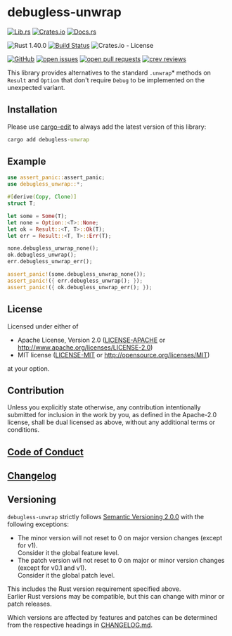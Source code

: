 # debugless-unwrap

[![Lib.rs](https://img.shields.io/badge/Lib.rs-*-84f)](https://lib.rs/crates/debugless-unwrap)
[![Crates.io](https://img.shields.io/crates/v/debugless-unwrap)](https://crates.io/crates/debugless-unwrap)
[![Docs.rs](https://docs.rs/debugless-unwrap/badge.svg)](https://docs.rs/crates/debugless-unwrap)

![Rust 1.40.0](https://img.shields.io/static/v1?logo=Rust&label=&message=1.40.0&color=grey)
[![Build Status](https://travis-ci.com/Tamschi/debugless-unwrap.svg?branch=develop)](https://travis-ci.com/Tamschi/debugless-unwrap/branches)
![Crates.io - License](https://img.shields.io/crates/l/debugless-unwrap/0.0.3)

[![GitHub](https://img.shields.io/static/v1?logo=GitHub&label=&message=%20&color=grey)](https://github.com/Tamschi/debugless-unwrap)
[![open issues](https://img.shields.io/github/issues-raw/Tamschi/debugless-unwrap)](https://github.com/Tamschi/debugless-unwrap/issues)
[![open pull requests](https://img.shields.io/github/issues-pr-raw/Tamschi/debugless-unwrap)](https://github.com/Tamschi/debugless-unwrap/pulls)
[![crev reviews](https://web.crev.dev/rust-reviews/badge/crev_count/debugless-unwrap.svg)](https://web.crev.dev/rust-reviews/crate/debugless-unwrap/)

This library provides alternatives to the standard `.unwrap`* methods on `Result` and `Option` that don't require `Debug` to be implemented on the unexpected variant.

## Installation

Please use [cargo-edit](https://crates.io/crates/cargo-edit) to always add the latest version of this library:

```cmd
cargo add debugless-unwrap
```

## Example

```rust
use assert_panic::assert_panic;
use debugless_unwrap::*;

#[derive(Copy, Clone)]
struct T;

let some = Some(T);
let none = Option::<T>::None;
let ok = Result::<T, T>::Ok(T);
let err = Result::<T, T>::Err(T);

none.debugless_unwrap_none();
ok.debugless_unwrap();
err.debugless_unwrap_err();

assert_panic!(some.debugless_unwrap_none());
assert_panic!({ err.debugless_unwrap(); });
assert_panic!({ ok.debugless_unwrap_err(); });
```

## License

Licensed under either of

* Apache License, Version 2.0
   ([LICENSE-APACHE](LICENSE-APACHE) or <http://www.apache.org/licenses/LICENSE-2.0>)
* MIT license
   ([LICENSE-MIT](LICENSE-MIT) or <http://opensource.org/licenses/MIT>)

at your option.

## Contribution

Unless you explicitly state otherwise, any contribution intentionally submitted
for inclusion in the work by you, as defined in the Apache-2.0 license, shall be
dual licensed as above, without any additional terms or conditions.

## [Code of Conduct](CODE_OF_CONDUCT.md)

## [Changelog](CHANGELOG.md)

## Versioning

`debugless-unwrap` strictly follows [Semantic Versioning 2.0.0](https://semver.org/spec/v2.0.0.html) with the following exceptions:

* The minor version will not reset to 0 on major version changes (except for v1).  
Consider it the global feature level.
* The patch version will not reset to 0 on major or minor version changes (except for v0.1 and v1).  
Consider it the global patch level.

This includes the Rust version requirement specified above.  
Earlier Rust versions may be compatible, but this can change with minor or patch releases.

Which versions are affected by features and patches can be determined from the respective headings in [CHANGELOG.md](CHANGELOG.md).
